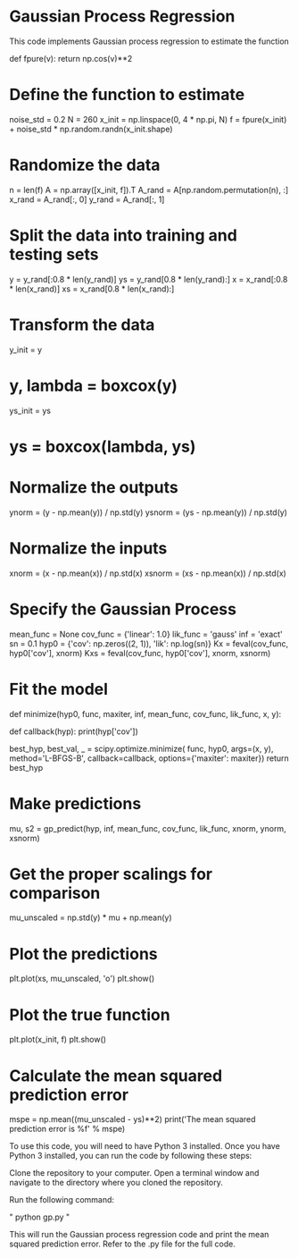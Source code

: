 # Gaussian Process Regression

This code implements Gaussian process regression to estimate the function

def fpure(v):
    return np.cos(v)**2

# Define the function to estimate
noise_std = 0.2
N = 260
x_init = np.linspace(0, 4 * np.pi, N)
f = fpure(x_init) + noise_std * np.random.randn(x_init.shape)

# Randomize the data
n = len(f)
A = np.array([x_init, f]).T
A_rand = A[np.random.permutation(n), :]
x_rand = A_rand[:, 0]
y_rand = A_rand[:, 1]

# Split the data into training and testing sets
y = y_rand[:0.8 * len(y_rand)]
ys = y_rand[0.8 * len(y_rand):]
x = x_rand[:0.8 * len(x_rand)]
xs = x_rand[0.8 * len(x_rand):]

# Transform the data
y_init = y
# y, lambda = boxcox(y)
ys_init = ys
# ys = boxcox(lambda, ys)

# Normalize the outputs
ynorm = (y - np.mean(y)) / np.std(y)
ysnorm = (ys - np.mean(y)) / np.std(y)

# Normalize the inputs
xnorm = (x - np.mean(x)) / np.std(x)
xsnorm = (xs - np.mean(x)) / np.std(x)

# Specify the Gaussian Process
mean_func = None
cov_func = {'linear': 1.0}
lik_func = 'gauss'
inf = 'exact'
sn = 0.1
hyp0 = {'cov': np.zeros((2, 1)), 'lik': np.log(sn)}
Kx = feval(cov_func, hyp0['cov'], xnorm)
Kxs = feval(cov_func, hyp0['cov'], xnorm, xsnorm)

# Fit the model
def minimize(hyp0, func, maxiter, inf, mean_func, cov_func, lik_func, x, y):

  def callback(hyp):
        print(hyp['cov'])

  best_hyp, best_val, _ = scipy.optimize.minimize(
        func, hyp0, args=(x, y), method='L-BFGS-B', callback=callback, options={'maxiter': maxiter})
    return best_hyp

# Make predictions
mu, s2 = gp_predict(hyp, inf, mean_func, cov_func, lik_func, xnorm, ynorm, xsnorm)

# Get the proper scalings for comparison
mu_unscaled = np.std(y) * mu + np.mean(y)

# Plot the predictions
plt.plot(xs, mu_unscaled, 'o')
plt.show()

# Plot the true function
plt.plot(x_init, f)
plt.show()

# Calculate the mean squared prediction error
mspe = np.mean((mu_unscaled - ys)**2)
print('The mean squared prediction error is %f' % mspe)


To use this code, you will need to have Python 3 installed. Once you have Python 3 installed, you can run the code by following these steps:

Clone the repository to your computer.
Open a terminal window and navigate to the directory where you cloned the repository.

Run the following command:

"
python gp.py
"

This will run the Gaussian process regression code and print the mean squared prediction error. Refer to the .py file for the full code.
